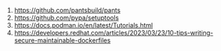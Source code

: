 

1. https://github.com/pantsbuild/pants
2. https://github.com/pypa/setuptools
3. https://docs.podman.io/en/latest/Tutorials.html
4. https://developers.redhat.com/articles/2023/03/23/10-tips-writing-secure-maintainable-dockerfiles
